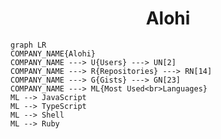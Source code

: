 <h1 align="center">Alohi</h1>

```mermaid
graph LR
COMPANY_NAME{Alohi}
COMPANY_NAME ---> U{Users} ---> UN[2]
COMPANY_NAME ---> R{Repositories} ---> RN[14]
COMPANY_NAME ---> G{Gists} ---> GN[23]
COMPANY_NAME ---> ML{Most Used<br>Languages}
ML --> JavaScript
ML --> TypeScript
ML --> Shell
ML --> Ruby
```
